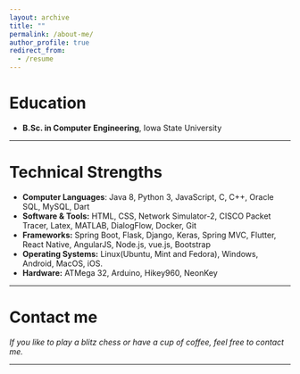 ```yaml
---
layout: archive
title: ""
permalink: /about-me/
author_profile: true
redirect_from:
  - /resume
---
```


Education
======
* **B.Sc. in Computer Engineering**, Iowa State University

---

Technical Strengths
======
* **Computer Languages**: Java 8, Python 3, JavaScript, C, C++, Oracle SQL, MySQL, Dart <br>
* **Software & Tools:** HTML, CSS, Network Simulator-2, CISCO Packet Tracer, Latex,
MATLAB, DialogFlow, Docker, Git <br>
* **Frameworks:** Spring Boot, Flask, Django, Keras, Spring MVC, Flutter, React Native, 
AngularJS, Node.js, vue.js, Bootstrap <br>
* **Operating Systems:** Linux(Ubuntu, Mint and Fedora), Windows, Android, MacOS, iOS. <br>
* **Hardware:** ATMega 32, Arduino, Hikey960, NeonKey

---

Contact me
===

*If you like to play a blitz chess or have a cup of coffee, feel free to contact me.*

---




